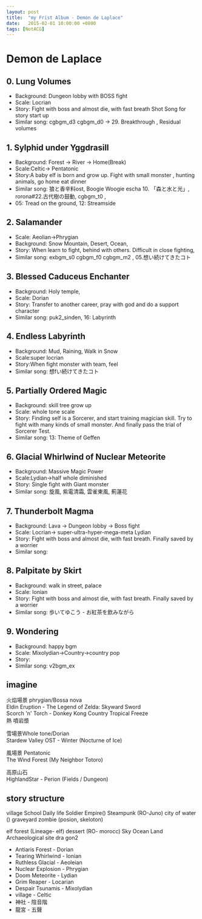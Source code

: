 ```yaml
---
layout: post
title:  "my Frist Album - Demon de Laplace"
date:   2015-02-01 10:00:00 +0800
tags: [NotACG]
---
```


# Demon de Laplace

## 0. Lung Volumes
* Background: Dungeon lobby with BOSS fight
* Scale: Locrian
* Story: Fight with boss and almost die, with fast breath 
Shot Song for story start up
* Similar song: cgbgm_d3 cgbgm_d0 -> 29. Breakthrough , Residual volumes

## 1. Sylphid under Yggdrasill
* Background: Forest -> River -> Home(Break)
* Scale:Celtic-> Pentatonic
* Story:A baby elf is born and grow up. Fight with small monster , hunting animals, go home eat dinner
* Similar song: 狼と香辛料ost, Boogie Woogie
escha 10. 「森と水と光」, rorona#22.古代樹の鼓動, cgbgm_t0 , 
* 05: Tread on the ground, 12: Streamside

## 2. Salamander
* Scale: Aeolian->Phrygian
* Background: Snow Mountain, Desert, Ocean, 
* Story: When learn to fight, behind with others. Difficult in close fighting, 
* Similar song: exbgm_s0 cgbgm_f0 cgbgm_m2 , 05.想い続けてきたコト

## 3. Blessed Caduceus Enchanter
* Background: Holy temple, 
* Scale: Dorian
* Story: Transfer to another career, pray with god and do a support character
* Similar song: puk2_sinden, 16: Labyrinth

## 4. Endless Labyrinth
* Background: Mud, Raining, Walk in Snow
* Scale:super locrian
* Story:When fight monster with team, feel
* Similar song: 想fい続けてきたコト

## 5. Partially Ordered Magic 
* Background: skill tree grow up
* Scale: whole tone scale
* Story: Finding self is a Sorcerer, and start training magician skill. Try to fight with many kinds of small monster. And finally pass the trial of Sorcerer Test.
* Similar song: 13: Theme of Geffen

## 6. Glacial Whirlwind of Nuclear Meteorite
* Background: Massive Magic Power
* Scale:Lydian->half whole diminished 
* Story: Single fight with Giant monster
* Similar song: 旋風, 紫電清霜, 雲雀東風, 薊蓮花

## 7. Thunderbolt Magma
* Background: Lava -> Dungeon lobby -> Boss fight
* Scale: Locrian-> super-ultra-hyper-mega-meta Lydian
* Story: Fight with boss and almost die, with fast breath. Finally saved by a worrier
* Similar song: 

## 8. Palpitate by Skirt
* Background: walk in street, palace
* Scale: Ionian
* Story: Fight with boss and almost die, with fast breath. Finally saved by a worrier
* Similar song:  歩いてゆこう - お紅茶を飲みながら


## 9. Wondering
* Background: happy bgm
* Scale: Mixolydian->Country->country pop
* Story: 
* Similar song: v2bgm_ex




## imagine

火焰場景 phrygian/Bossa nova  
Eldin Eruption - The Legend of Zelda: Skyward Sword  
Scorch 'n' Torch - Donkey Kong Country Tropical Freeze  
熱 噴岩漿


雪場景Whole tone/Dorian  
Stardew Valley OST - Winter (Nocturne of Ice)  

風場景 Pentatonic  
The Wind Forest (My Neighbor Totoro)  

高原山石  
HighlandStar - Perion (Fields / Dungeon)


## story structure
village
School Daily life
Soldier
Empire()
Steampunk (RO-Juno)
city of water ()
graveyard zombie (posion, skeloton)
 
elf forest (Lineage- elf)
dessert (RO- morocc)
Sky
Ocean
Land
Archaeological site
dra
gon2
* Antiaris Forest - Dorian
* Tearing Whirlwind - Ionian
* Ruthless Glacial - Aeoleian
* Nuclear Explosion - Phrygian
* Doom Meteorite - Lydian
* Grim Reaper - Locarian
* Despair Tsunamis - Mixolydian
* village - Celtic
* 神社 - 陰音階
* 龍宮 - 五聲
